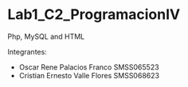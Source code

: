 # Lab1_C2_ProgramacionIV
Php, MySQL and HTML

Integrantes: 
- Oscar Rene Palacios Franco SMSS065523
- Cristian Ernesto Valle Flores SMSS068623
